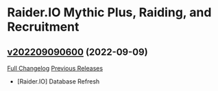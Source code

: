 # Raider.IO Mythic Plus, Raiding, and Recruitment

## [v202209090600](https://github.com/RaiderIO/raiderio-addon/tree/v202209090600) (2022-09-09)
[Full Changelog](https://github.com/RaiderIO/raiderio-addon/compare/v202209080600...v202209090600) [Previous Releases](https://github.com/RaiderIO/raiderio-addon/releases)

- [Raider.IO] Database Refresh  
